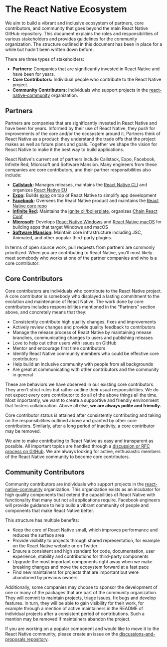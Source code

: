 # The React Native Ecosystem

We aim to build a vibrant and inclusive ecosystem of partners, core contributors, and community that goes beyond the main React Native GitHub repository. This document explains the roles and responsibilities of various stakeholders and provides guidelines for the community organization. The structure outlined in this document has been in place for a while but hadn't been written down before.

There are three types of stakeholders:

* **Partners:** Companies that are significantly invested in React Native and have been for years.
* **Core Contributors:** Individual people who contribute to the React Native project.
* **Community Contributors:** Individuals who support projects in the [react-native-community](https://github.com/react-native-community) organization.

## Partners

Partners are companies that are significantly invested in React Native and have been for years. Informed by their use of React Native, they push for improvements of the core and/or the ecosystem around it. Partners think of React Native as a product: they understand the trade offs that the project makes as well as future plans and goals. Together we shape the vision for React Native to make it the best way to build applications.

React Native's current set of partners include Callstack, Expo, Facebook, Infinite Red, Microsoft and Software Mansion. Many engineers from these companies are core contributors, and their partner responsibilities also include:

* **[Callstack](https://callstack.com/):** Manages releases, maintains the [React Native CLI](https://github.com/react-native-community/react-native-cli) and organizes [React Native EU](https://react-native.eu/)
* **[Expo](https://expo.io/):** Builds [expo](https://github.com/expo/expo) on top of React Native to simplify app development
* **[Facebook]():** Oversees the React Native product and maintains the [React Native core repo](https://reactnative.dev/) 
* **[Infinite Red](https://infinite.red/):** Maintains the [ignite cli/boilerplate](https://github.com/infinitered/ignite), organizes [Chain React Conf](https://infinite.red/ChainReactConf)
* **[Microsoft](http://aka.ms/reactnative):** Develops [React Native Windows](https://github.com/Microsoft/react-native-windows) and [React Native macOS](https://github.com/microsoft/react-native-macos) for building apps that target Windows and macOS
* **[Software Mansion](https://swmansion.com/):** Maintain core infrastructure including JSC, Animated, and other popular third-party plugins.

In terms of open source work, pull requests from partners are commonly prioritized. When you are contributing to React Native, you'll most likely meet somebody who works at one of the partner companies and who is a core contributor:

## Core Contributors

Core contributors are individuals who contribute to the React Native project. A core contributor is somebody who displayed a lasting commitment to the evolution and maintenance of React Native. The work done by core contributors includes responsibilities mentioned in the “Partners” section above, and concretely means that they:

* Consistently contribute high quality changes, fixes and improvements
* Actively review changes and provide quality feedback to contributors
* Manage the release process of React Native by maintaining release branches, communicating changes to users and publishing releases
* Love to help out other users with issues on GitHub
* Mentor and encourage first time contributors
* Identify React Native community members who could be effective core contributors
* Help build an inclusive community with people from all backgrounds
* Are great at communicating with other contributors and the community in general

These are behaviors we have observed in our existing core contributors. They aren't strict rules but rather outline their usual responsibilities. We do not expect every core contributor to do all of the above things all the time. Most importantly, we want to create a supportive and friendly environment that fosters collaboration. Above all else, **we are always polite and friendly.**

Core contributor status is attained after consistently contributing and taking on the responsibilities outlined above and granted by other core contributors. Similarly, after a long period of inactivity, a core contributor may be removed.

We aim to make contributing to React Native as easy and transparent as possible. All important topics are handled through a [discussion or RFC process on GitHub](https://github.com/react-native-community/discussions-and-proposals). We are always looking for active, enthusiastic members of the React Native community to become core contributors.

## Community Contributors

Community contributors are individuals who support projects in the [react-native-community](https://github.com/react-native-community) organization. This organization exists as an incubator for high quality components that extend the capabilities of React Native with functionality that many but not all applications require. Facebook engineers will provide guidance to help build a vibrant community of people and components that make React Native better.

This structure has multiple benefits:

* Keep the core of React Native small, which improves performance and reduces the surface area
* Provide visibility to projects through shared representation, for example on the React Native website or on Twitter
* Ensure a consistent and high standard for code, documentation, user experience, stability and contributions for third-party components
* Upgrade the most important components right away when we make breaking changes and move the ecosystem forward at a fast pace
* Find new maintainers for projects that are important but were abandoned by previous owners

Additionally, some companies may choose to sponsor the development of one or many of the packages that are part of the community organization. They will commit to maintain projects, triage issues, fix bugs and develop features. In turn, they will be able to gain visibility for their work, for example through a mention of active maintainers in the README of individual projects after a consistent period of contributions. Such a mention may be removed if maintainers abandon the project.

If you are working on a popular component and would like to move it to the React Native community, please create an issue on the [discussions-and-proposals repository](https://github.com/react-native-community/discussions-and-proposals).
